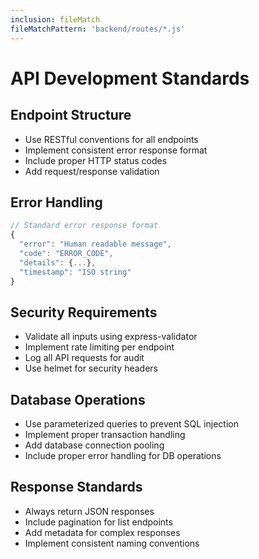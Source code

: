 ```yaml
---
inclusion: fileMatch
fileMatchPattern: 'backend/routes/*.js'
---
```


# API Development Standards

## Endpoint Structure
- Use RESTful conventions for all endpoints
- Implement consistent error response format
- Include proper HTTP status codes
- Add request/response validation

## Error Handling
```javascript
// Standard error response format
{
  "error": "Human readable message",
  "code": "ERROR_CODE",
  "details": {...},
  "timestamp": "ISO string"
}
```

## Security Requirements
- Validate all inputs using express-validator
- Implement rate limiting per endpoint
- Log all API requests for audit
- Use helmet for security headers

## Database Operations
- Use parameterized queries to prevent SQL injection
- Implement proper transaction handling
- Add database connection pooling
- Include proper error handling for DB operations

## Response Standards
- Always return JSON responses
- Include pagination for list endpoints
- Add metadata for complex responses
- Implement consistent naming conventions